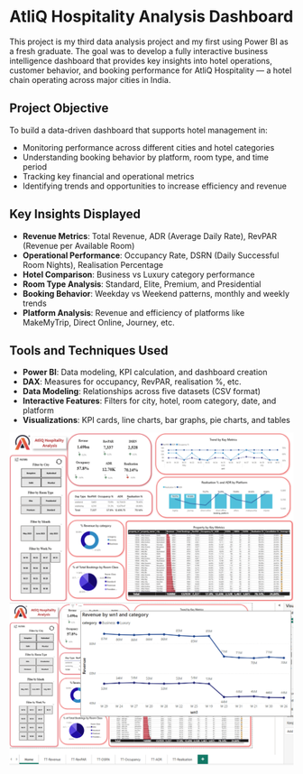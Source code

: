 # AtliQ Hospitality Analysis Dashboard

This project is my third data analysis project and my first using Power BI as a fresh graduate. The goal was to develop a fully interactive business intelligence dashboard that provides key insights into hotel operations, customer behavior, and booking performance for AtliQ Hospitality — a hotel chain operating across major cities in India.

## Project Objective

To build a data-driven dashboard that supports hotel management in:

- Monitoring performance across different cities and hotel categories
- Understanding booking behavior by platform, room type, and time period
- Tracking key financial and operational metrics
- Identifying trends and opportunities to increase efficiency and revenue

## Key Insights Displayed

- **Revenue Metrics**: Total Revenue, ADR (Average Daily Rate), RevPAR (Revenue per Available Room)
- **Operational Performance**: Occupancy Rate, DSRN (Daily Successful Room Nights), Realisation Percentage
- **Hotel Comparison**: Business vs Luxury category performance
- **Room Type Analysis**: Standard, Elite, Premium, and Presidential
- **Booking Behavior**: Weekday vs Weekend patterns, monthly and weekly trends
- **Platform Analysis**: Revenue and efficiency of platforms like MakeMyTrip, Direct Online, Journey, etc.

## Tools and Techniques Used

- **Power BI**: Data modeling, KPI calculation, and dashboard creation
- **DAX**: Measures for occupancy, RevPAR, realisation %, etc.
- **Data Modeling**: Relationships across five datasets (CSV format)
- **Interactive Features**: Filters for city, hotel, room category, date, and platform
- **Visualizations**: KPI cards, line charts, bar graphs, pie charts, and tables

![Dashboard Preview](dashboard_preview.png)
![Dashboard Preview](dashboard_preview2.png)
